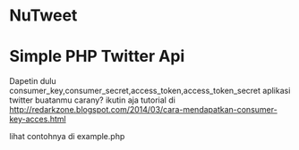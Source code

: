 # NuTweet
# Simple PHP Twitter Api

Dapetin dulu consumer_key,consumer_secret,access_token,access_token_secret aplikasi twitter buatanmu
carany?
ikutin aja tutorial di http://redarkzone.blogspot.com/2014/03/cara-mendapatkan-consumer-key-acces.html

lihat contohnya di example.php

